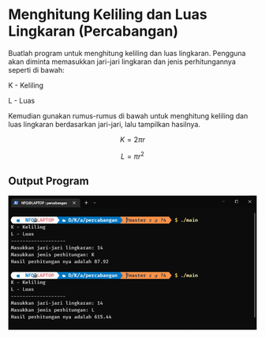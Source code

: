 # Menghitung Keliling dan Luas Lingkaran (Percabangan)

Buatlah program untuk menghitung keliling dan luas lingkaran. Pengguna akan diminta memasukkan jari-jari lingkaran dan jenis perhitungannya seperti di bawah:

K - Keliling

L - Luas

Kemudian gunakan rumus-rumus di bawah untuk menghitung keliling dan luas lingkaran berdasarkan jari-jari, lalu tampilkan hasilnya.

$$ K = {2 \pi r} $$

$$ L = {\pi r^2} $$

## Output Program

![Program](https://raw.githubusercontent.com/blueupcode/alpro_5/master/percabangan/output.png)